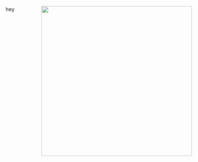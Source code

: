 <img align='right' src='https://cdn.jsdelivr.net/gh/RimoChan/rimochan-cookbook/外/00.webp' width='407px'>
hey
